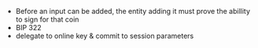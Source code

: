 - Before an input can be added, the entity adding it must prove the abillity to sign for that coin
- BIP 322
- delegate to online key & commit to session parameters